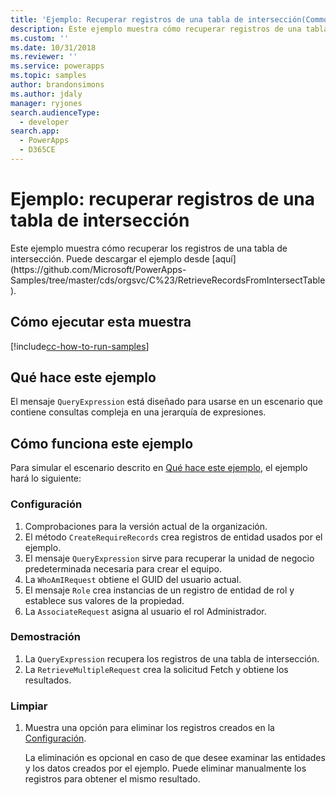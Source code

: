 ```yaml
---
title: 'Ejemplo: Recuperar registros de una tabla de intersección(Common Data Service para aplicaciones) | Microsoft Docs'
description: Este ejemplo muestra cómo recuperar registros de una tabla de intersección.
ms.custom: ''
ms.date: 10/31/2018
ms.reviewer: ''
ms.service: powerapps
ms.topic: samples
author: brandonsimons
ms.author: jdaly
manager: ryjones
search.audienceType:
  - developer
search.app:
  - PowerApps
  - D365CE
---
```

# <a name="sample-retrieve-records-from-an-intersect-table"></a>Ejemplo: recuperar registros de una tabla de intersección

<!-- https://docs.microsoft.com/en-us/dynamics365/customer-engagement/developer/org-service/sample-retrieve-records-intersect-table -->Este ejemplo muestra cómo recuperar los registros de una tabla de intersección. Puede descargar el ejemplo desde [aquí](https://github.com/Microsoft/PowerApps-Samples/tree/master/cds/orgsvc/C%23/RetrieveRecordsFromIntersectTable).

## <a name="how-to-run-this-sample"></a>Cómo ejecutar esta muestra

[!include[cc-how-to-run-samples](../../includes/cc-how-to-run-samples.md)]

## <a name="what-this-sample-does"></a>Qué hace este ejemplo

El mensaje `QueryExpression` está diseñado para usarse en un escenario que contiene consultas compleja en una jerarquía de expresiones.

## <a name="how-this-sample-works"></a>Cómo funciona este ejemplo

Para simular el escenario descrito en [Qué hace este ejemplo](#what-this-sample-does), el ejemplo hará lo siguiente:

### <a name="setup"></a>Configuración

1. Comprobaciones para la versión actual de la organización. 
1. El método `CreateRequireRecords` crea registros de entidad usados por el ejemplo.
1. El mensaje `QueryExpression` sirve para recuperar la unidad de negocio predeterminada necesaria para crear el equipo.
1. La `WhoAmIRequest` obtiene el GUID del usuario actual.
1. El mensaje `Role` crea instancias de un registro de entidad de rol y establece sus valores de la propiedad.
1. La `AssociateRequest` asigna al usuario el rol Administrador. 

### <a name="demonstrate"></a>Demostración

1. La `QueryExpression` recupera los registros de una tabla de intersección.
1. La `RetrieveMultipleRequest` crea la solicitud Fetch y obtiene los resultados.
### <a name="clean-up"></a>Limpiar

1. Muestra una opción para eliminar los registros creados en la [Configuración](#setup).

    La eliminación es opcional en caso de que desee examinar las entidades y los datos creados por el ejemplo. Puede eliminar manualmente los registros para obtener el mismo resultado.
